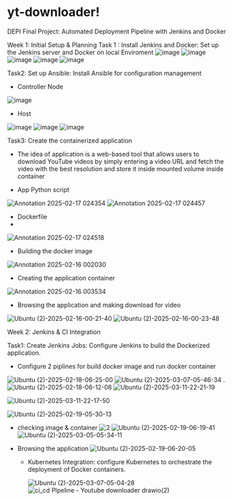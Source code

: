 # yt-downloader!
DEPI Final Project: Automated Deployment Pipeline with Jenkins and Docker

Week 1: Initial Setup & Planning
 Task 1 : Install Jenkins and Docker: Set up the Jenkins server and Docker on local Enviroment
![image](https://github.com/user-attachments/assets/3f5badc1-567a-4e27-9c3b-7148c6cd2acd)
![image](https://github.com/user-attachments/assets/d0571f91-32b0-44e6-80f2-8857a6f15688)
![image](https://github.com/user-attachments/assets/a9c35085-7fb1-4b6a-9056-242b97fa3122)
![image](https://github.com/user-attachments/assets/94948884-a84f-4b98-94e1-e143202196bc)
![image](https://github.com/user-attachments/assets/0d782f6f-f2d2-4ad5-8658-94e57a993755)

Task2: Set up Ansible: Install Ansible for configuration management

-	Controller Node
  
![image](https://github.com/user-attachments/assets/10f2d07f-a99d-4a98-a915-adfc533e612c)

-	Host
  
![image](https://github.com/user-attachments/assets/919d3cad-2603-43a7-ab78-c08dd2905814)
![image](https://github.com/user-attachments/assets/83599f29-c498-4802-9ac0-aa403b14ffa4)
![image](https://github.com/user-attachments/assets/d0e17042-a0f5-40c0-a1da-8f8b477efe1b)

Task3: Create the containerized application

-	The idea of application is a web-based tool that allows users to download YouTube videos by simply entering a video URL and fetch the video with the best resolution and store it inside mounted volume inside container
  
-	App Python script
  
![Annotation 2025-02-17 024354](https://github.com/user-attachments/assets/01e9167e-6d1c-4048-b500-e4a024a1c3da)
![Annotation 2025-02-17 024457](https://github.com/user-attachments/assets/860cd9f2-6d39-4a32-baa3-9da774989fa5)

-	Dockerfile
-	
![Annotation 2025-02-17 024518](https://github.com/user-attachments/assets/870a15eb-91fd-45e2-9294-88624879af92)

-	Building the docker image
  
![Annotation 2025-02-16 002030](https://github.com/user-attachments/assets/3cfb82bb-bdd3-44b2-b2d9-c269e29d9d87)

-	Creating the application container
  
![Annotation 2025-02-16 003534](https://github.com/user-attachments/assets/b86af7fc-819f-495c-aff6-5174196c7154)

-	Browsing the application and making download for video
  
![Ubuntu (2)-2025-02-16-00-21-40](https://github.com/user-attachments/assets/37c9321d-3613-4f7f-bb36-77ba87caff46)
![Ubuntu (2)-2025-02-16-00-23-48](https://github.com/user-attachments/assets/559b4ada-101e-472d-bb6f-413697b6b80b)


Week 2: Jenkins & CI Integration

Task1: Create Jenkins Jobs: Configure Jenkins to build the Dockerized application.

 - Configure 2 piplines for build docker image and run docker container

![Ubuntu (2)-2025-02-18-06-25-00](https://github.com/user-attachments/assets/4c2776f7-c295-4b02-9724-0b6cbfa6c4ef)
![Ubuntu (2)-2025-03-07-05-46-34](https://github.com/user-attachments/assets/67e91ef8-9a34-4720-a11c-e1c0d8b3fea0)
.![Ubuntu (2)-2025-02-18-06-12-08](https://github.com/user-attachments/assets/08f4942b-bbef-4098-87e6-fed559c954d1)
![Ubuntu (2)-2025-03-11-22-21-19](https://github.com/user-attachments/assets/02961591-9f24-4aad-8bc5-9fe3406a4c3d)

![Ubuntu (2)-2025-03-11-22-17-50](https://github.com/user-attachments/assets/f0fe542d-405c-435f-86fd-bda6b3aef882)

![Ubuntu (2)-2025-02-19-05-30-13](https://github.com/user-attachments/assets/32296b7e-3762-4e92-b19d-6d34cf631368)

- checking image & container
![2](https://github.com/user-attachments/assets/54414ec0-9054-40de-965b-0382320c2935)
![Ubuntu (2)-2025-02-19-06-19-41](https://github.com/user-attachments/assets/aa280390-cf4f-4065-b024-8dc7436e2b2f)
![Ubuntu (2)-2025-03-05-05-34-11](https://github.com/user-attachments/assets/f0db1c62-dd7c-45d8-83e5-530a9487437f)

- Browsing the application
  ![Ubuntu (2)-2025-02-19-06-20-05](https://github.com/user-attachments/assets/076d36a2-66f0-47c8-a30f-c22013907afb)

  - Kubernetes Integration: configure Kubernetes to orchestrate the
    deployment of Docker containers.
    
    ![Ubuntu (2)-2025-03-07-05-04-28](https://github.com/user-attachments/assets/8df7a61f-a15b-4f64-bee2-f9e65e25a25a)
    ![ci_cd Plpeline - Youtube downloader drawio(2)](https://github.com/user-attachments/assets/869fb94a-2bd4-4585-93ae-0d0c12c2a8e9)


    


